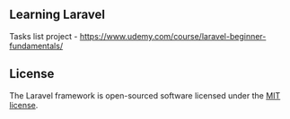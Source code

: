 ## Learning Laravel

Tasks list project - https://www.udemy.com/course/laravel-beginner-fundamentals/

## License

The Laravel framework is open-sourced software licensed under the [MIT license](https://opensource.org/licenses/MIT).

